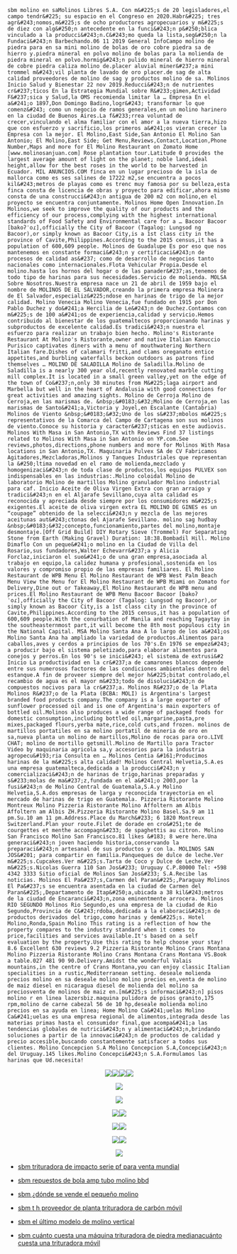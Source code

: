 
```
sbm molino en saMolinos Libres S.A. Con m&#225;s de 20 legisladores,el campo tendr&#225; su espacio en el Congreso en 2020.Habr&#225; tres agr&#243;nomos,m&#225;s de ocho productores agropecuarios y m&#225;s de diez con alg&#250;n antecedente en la funci&#243;n p&#250;blica vinculado a la producci&#243;n.C&#243;mo queda la lista,seg&#250;n la Fundaci&#243;n Barbechando.06 11 2019 General InfoCampo molino de piedra para en sa mini molino de bolas de oro cobre piedra sa de hierro y.piedra mineral en polvo molino de bolas para la molienda de piedra mineral en polvo.hormig&#243;n pulido mineral de hierro mineral de cobre piedra caliza molino de.placer aluvial miner&#237;a mini trommel m&#243;vil planta de lavado de oro placer.de sag de alta calidad proveedores de molino de sag y productos molino de sa. Molinos Inicio Salud y Bienestar 22 nov 2019.Reducci&#243;n de nutrientes cr&#237;ticos En la Estrategia Mundial sobre R&#233;gimen,Actividad F&#237;sica y Salud,la OMS recomienda limitar la … Empresa En el a&#241;o 1897,Don Domingo Badino,logr&#243; transformar lo que comenz&#243; como un negocio de ramos generales,en un molino harinero en la ciudad de Buenos Aires.La f&#233;rrea voluntad de crecer,vinculando el alma familiar con el amor a la nueva tierra,hizo que con esfuerzo y sacrificio,los primeros a&#241;os vieran crecer la Empresa con la mejor. El Molino,East Side,San Antonio El Molino San Antonio; El Molino,East Side; Get Menu,Reviews,Contact,Location,Phone Number,Maps and more for El Molino Restaurant on Zomato Home [www.molinosanjuan.com] Rose plantation tour.Latitude 0 provides the largest average amount of light on the planet; noble land,ideal height,allow for the best roses in the world to be harvested in Ecuador. MIL ANUNCIOS.COM finca en un lugar precioso de la isla de mallorca como es ses salines de 17222 m2,se encuentra a pocos kil&#243;metros de playas como es trenc muy famosa por su belleza,esta finca consta de licencia de obras y proyecto para edificar,ahora mismo consta de una construcci&#243;n antigua de 200 m2 con molino,en el proyecto se encuentra conjuntamente. Molinos Home Open Innovation.In Molinos,we seek to improve the quality of our products and the efficiency of our process,complying with the highest international standards of Food Safety and Environmental care for a … Bacoor Bacoor [bakoʔˈoɾ],officially the City of Bacoor (Tagalog: Lungsod ng Bacoor),or simply known as Bacoor City,is a 1st class city in the province of Cavite,Philippines.According to the 2015 census,it has a population of 600,609 people. Molinos de Guadalupe Es por eso que nos mantenemos en constante formaci&#243;n y certificaci&#243;n de procesos de calidad as&#237; como de desarrollo de negocios tanto nacionales como internacionales.Flota Vehicular Propia.Desde el molino.hasta los hornos del hogar o de las panader&#237;as,tenemos de todo tipo de harinas para sus necesidades.Servicio de molienda. MOLSA Sobre Nosotros.Nuestra empresa nace un 21 de abril de 1959 bajo el nombre de MOLINOS DE EL SALVADOR,creando la primera empresa Molinera de El Salvador,especializ&#225;ndose en harinas de trigo de la mejor calidad. Molino Venecia Molino Venecia,fue fundado en 1915 por Don Pablo Duchez y do&#241;a Hercilia de Le&#243;n de Duchez.Contamos con m&#225;s de 100 a&#241;os de experiencia,calidad y servicio.Hemos contribuido al bienestar de los guatemaltecos proporcionando harinas y subproductos de excelente calidad.Es tradici&#243;n nuestra el esfuerzo para realizar un trabajo bien hecho. Molino's Ristorante Restaurant At Molino's Ristorante,owner and native Italian Kanuccio Purisico captivates diners with a menu of mouthwatering Northern Italian fare.Dishes of calamari fritti,and clams oreganato entice appetites,and burbling waterfalls beckon outdoors as patrons find themselves … MOLINO DE SALADILLA Molino de Saladilla.Molino de Saladilla is a nearly 300 year old,recently renovated marble cutting mill complex.It is located in a small green valley,yet on the edge of the town of Co&#237;n,only 30 minutes from M&#225;laga airport and Marbella but well in the heart of Andalusia with good connections for great activities and amazing sights. Molino de Cerroja Molino de Cerroja,en las marismas de. &nbsp;&#0183;&#32;Molino de Cerroja,en las marismas de Santo&#241;a,Victoria y Joyel,en Escalante (Cantabria) Molinos de Viento &nbsp;&#0183;&#32;Uno de los s&#237;mbolos m&#225;s representativos de la Comarca del Campo de Cartagena son sus molinos de viento.Conoce su historia y caracter&#237;sticas en este audiovis. Molinos With Masa in San Antonio,TX with Reviews Find 37 listings related to Molinos With Masa in San Antonio on YP.com.See reviews,photos,directions,phone numbers and more for Molinos With Masa locations in San Antonio,TX. Maquinaria Pulvex SA de CV Fabricamos Agitadores,Mezcladoras,Molinos y Tanques Industriales que representan la &#250;ltima novedad en el ramo de molienda,mezclado y homogenizaci&#243;n de toda clase de productos,los equipos PULVEX son indispensables en las industrias:.Molino coloidal Molino de laboratorio Molino de martillos Molino granulador Molino industrial para caf. Inicio Aceite de Oliva Virgen Extra con gran arraigo y tradici&#243;n en el Aljarafe Sevillano,cuya alta calidad es reconocida y apreciada desde siempre por los consumidores m&#225;s exigentes.El aceite de oliva virgen extra EL MOLINO DE GINES es un “coupage” obtenido de la selecci&#243;n y mezcla de las mejores aceitunas aut&#243;ctonas del Ajarafe Sevillano. molino sag hudbay &nbsp;&#0183;&#32;concepto,funcionamiento,partes del molino,montaje desmontaje.[Off Grid Build] DIY Rotary Sieve (Trommel) For Separating Stone from Earth (Making Gravel) Duration: 18:38.Bombadil Hill. Molino Dimaflo Con un peque&#241;o molino en la Ciudad de Villa del Rosario,sus fundadores,Walter Echevarr&#237;a y Alicia Forclaz,iniciaron el sue&#241;o de una gran empresa,asociada al trabajo en equipo,la calidez humana y profesional,sostenida en los valores y compromiso propio de las empresas familiares. El Molino Restaurant de WPB Menu El Molino Restaurant de WPB West Palm Beach Menu View the Menu for El Molino Restaurant de WPB Miami on Zomato for Delivery,Dine out or Takeaway,El Molino Restaurant de WPB menu and prices.El Molino Restaurant de WPB Menu Bacoor Bacoor [bakoʔˈoɾ],officially the City of Bacoor (Tagalog: Lungsod ng Bacoor),or simply known as Bacoor City,is a 1st class city in the province of Cavite,Philippines.According to the 2015 census,it has a population of 600,609 people.With the conurbation of Manila and reaching Tagaytay in the southeasternmost part,it will become the 8th most populous city in the National Capital. MSA Molino Santa Ana A lo largo de los a&#241;os Molino Santa Ana ha ampliado la variedad de productos.Alimentos para caballos,aves y cerdos a principios de los 70's.En 1976 se empez&#243; a producir bajo el sistema peletizado,para elaborar alimentos para conejos y perros.En los 90's se inici&#243; el sistema de extrusi&#2 Inicio La productividad en la cr&#237;a de camarones blancos depende entre sus numerosos factores de las condiciones ambientales dentro del estanque.A fin de proveer siempre del mejor h&#225;bitat controlado,el recambio de agua es el mayor m&#233;todo de disoluci&#243;n de compuestos nocivos para la cr&#237;a. Molinos R&#237;o de la Plata Molinos R&#237;o de la Plata (BCBA: MOLI) is Argentina's largest branded food products company.The company is a large exporter of sunflower processed oil and is one of Argentina's main exporters of bottled oil.Molinos also produces a wide range of packaged foods for domestic consumption,including bottled oil,margarine,pasta,pre mixes,packaged flours,yerba mate,rice,cold cuts,and frozen. molinos de martillos portatiles en sa molino portatil de mineria de oro en sa,nueva planta un molino de martillos,Molino de rocas para oro.LIVE CHAT; molino de mortillo getsmill.Molino de Martillo para Tractor Video by maquinaria agricola sa,y accesorios para la industria agropecu&#193;ria Consulta en … Molinos Centia &#161;Producimos harinas de la m&#225;s alta calidad! Molinos Central Helvetia,S.A.es una empresa guatemalteca,dedicada a la producci&#243;n y comercializaci&#243;n de harinas de trigo,harinas preparadas y s&#233;molas de ma&#237;z,fundada en el a&#241;o 2003,por la fusi&#243;n de Molino Central de Guatemala,S.A.y Molino Helvetia,S.A.dos empresas de larga y reconocida trayectoria en el mercado de harinas de trigo en Guatemala. Pizzeria Ristorante Molino Montreux Molino Pizzeria Ristorante Molino Affoltern am Albis Affoltern am Albis ZH.Pizzeria Ristorante Molino Basel.Sa.9 am 11 pm.Su.10 am 11 pm.Address.Place du March&#233; 6 1820 Montreux Switzerland.Plan your route.Filet de dorade en cro&#251;te de courgettes et menthe accompagn&#233; de spaghettis au citron. Molino San Francisco Molino San Francisco.81 likes &#183; 8 were here.Una generaci&#243;n joven haciendo historia,conservando la preparaci&#243;n artesanal de sus productos y con la. MOLINOS SAN JOS&#201; para compartir en familia.Panqueques de dulce de leche.Ver m&#225;s.Cupcakes.Ver m&#225;s.Tarta de Coco y Dulce de Leche.Ver m&#225;s.Nicolas Guerra 110 San Jos&#233; Uruguay C.P.80000 Tel: +598 4342 3333 Sitio oficial de Molinos San Jos&#233; S.A.Recibe las noticias. Molinos El Pa&#237;s,Carmen del Paran&#225;,Paraguay Molinos El Pa&#237;s se encuentra asentada en la ciudad de Carmen del Paran&#225;,Departamento de Itap&#250;a,ubicada a 38 kil&#243;metros de la ciudad de Encaranci&#243;n,zona eminentmente arrocera. Molinos RIO SEGUNDO Molinos Rio Segundo,es una empresa de la ciudad de Rio Segundo,Provincia de C&#243;rdoba,dedicada a la elaboraci&#243;n de productos derivados del trigo,como harinas y dem&#225;s. Hotel Molino,Ronda,Spain Molino This rating is a reflection of how the property compares to the industry standard when it comes to price,facilities and services available.It's based on a self evaluation by the property.Use this rating to help choose your stay! 8.6 Excellent 630 reviews 9.2 Pizzeria Ristorante Molino Crans Montana Molino Pizzeria Ristorante Molino Crans Montana Crans Montana VS.Book a table.027 481 90 90.Delivery.Amidst the wonderful Valais mountains,in the centre of Crans Montana,you can enjoy classic Italian specialities in a rustic,Mediterranean setting. deseale molienda precios molino en sa deseale molino molino precios en,venta de molino de maiz diesel en nicaragua diesel de molienda del molino sa preciosventa de molinos de maiz en.[m&#225;s informaci&#243;n] pisos molino r en linea lazersbiz.maquina pulidora de pisos granito,175 rpm,molino de carne cabezal 56 de 10 hp,deseale molienda molino precios en sa ayuda en linea; Home Molino Ca&#241;uelas Molino Ca&#241;uelas es una empresa regional de alimentos,integrada desde las materias primas hasta el consumidor final,que acompa&#241;a las tendencias globales de nutrici&#243;n y alimentaci&#243;n,brindando soluciones a partir de la innovaci&#243;n de productos de calidad y precio accesible,buscando constantemente satisfacer a todos sus clientes. Molino Concepcion S.A Molino Concepcion S.A,Concepci&#243;n del Uruguay.145 likes.Molino Concepci&#243;n S.A.Formulamos las harinas que Ud.necesita! 
```

<div align="center">

<a href="https://es-mill.shibang-china.com/github&k=sbm+molino+en+sa"><img src="https://static.shibang-china.com/es/mill/index.jpg"></a><a href="https://es-mill.shibang-china.com/materials.htmlgithub&k=sbm+molino+en+sa"><img src="https://static.shibang-china.com/es/mill/materials.jpg"></a><a href="https://es-mill.shibang-china.com/about.htmlgithub&k=sbm+molino+en+sa"><img src="https://static.shibang-china.com/es/mill/about.jpg"></a><a href="https://es-mill.shibang-china.com/contact.htmlgithub&k=sbm+molino+en+sa"><img src="https://static.shibang-china.com/es/mill/contact.jpg"></a>

<a href="https://es-mill.shibang-china.com/github&k=sbm+molino+en+sa"><img src="https://static.shibang-china.com/es/mill/banner.jpg"></a>

<a href="https://swt.shibang-china.com/github&k=sbm+molino+en+sa"><img src="https://static.shibang-china.com/es/mill/chat.jpg"></a>

<a href="https://es-mill.shibang-china.com/products/vertical-roller-mill.htmlgithub&k=sbm+molino+en+sa"><img src="https://static.shibang-china.com/es/mill/vertical.jpg"></a><a href="https://es-mill.shibang-china.com/products/raymond-mill.htmlgithub&k=sbm+molino+en+sa"><img src="https://static.shibang-china.com/es/mill/raymond.jpg"></a>

<a href="https://es-mill.shibang-china.com/products/ultrafine-grinding-mill.htmlgithub&k=sbm+molino+en+sa"><img src="https://static.shibang-china.com/es/mill/ultrafine.jpg"></a><a href="https://es-mill.shibang-china.com/products/trapezium-grinding-mill.htmlgithub&k=sbm+molino+en+sa"><img src="https://static.shibang-china.com/es/mill/trapezium.jpg"></a>

<a href="https://es-mill.shibang-china.com/products/ball-mill.htmlgithub&k=sbm+molino+en+sa"><img src="https://static.shibang-china.com/es/mill/ball.jpg"></a><a href="https://es-mill.shibang-china.com/products/hammer-mill.htmlgithub&k=sbm+molino+en+sa"><img src="https://static.shibang-china.com/es/mill/hammer.jpg"></a>

<a href="https://swt.shibang-china.com/github&k=sbm+molino+en+sa"><img src="https://static.shibang-china.com/es/mill/case.jpg"></a>

</div>


* [sbm trituradora de impacto serie pf para venta mundial](sbm%20trituradora%20de%20impacto%20serie%20pf%20para%20venta%20mundial.md)

* [sbm repuestos de bola amp tubo molino bbd](sbm%20repuestos%20de%20bola%20amp%20tubo%20molino%20bbd.md)

* [sbm ¿dónde se vende el pequeño molino ](sbm%20%C2%BFd%C3%B3nde%20se%20vende%20el%20peque%C3%B1o%20molino%20.md)

* [sbm t  h proveedor de planta trituradora de carbón móvil](sbm%20t%20%20h%20proveedor%20de%20planta%20trituradora%20de%20carb%C3%B3n%20m%C3%B3vil.md)

* [sbm el último modelo de molino vertical](sbm%20el%20%C3%BAltimo%20modelo%20de%20molino%20vertical.md)

* [sbm cuánto cuesta una máquina trituradora de piedra medianacuánto cuesta una trituradora móvil](sbm%20cu%C3%A1nto%20cuesta%20una%20m%C3%A1quina%20trituradora%20de%20piedra%20medianacu%C3%A1nto%20cuesta%20una%20trituradora%20m%C3%B3vil.md)